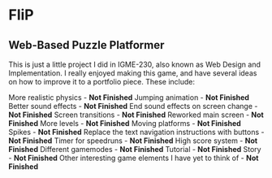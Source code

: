 # FliP
Web-Based Puzzle Platformer
------------------------------------
This is just a little project I did in IGME-230, also known as Web Design and Implementation. I really enjoyed making this game, and have several ideas on how to improve it to a portfolio piece. These include:

More realistic physics - **Not Finished** 
Jumping animation - **Not Finished** 
Better sound effects - **Not Finished** 
End sound effects on screen change - **Not Finished** 
Screen transitions - **Not Finished** 
Reworked main screen - **Not Finished** 
More levels - **Not Finished** 
Moving platforms - **Not Finished** 
Spikes - **Not Finished** 
Replace the text navigation instructions with buttons - **Not Finished** 
Timer for speedruns - **Not Finished** 
High score system - **Not Finished** 
Different gamemodes - **Not Finished** 
Tutorial - **Not Finished** 
Story - **Not Finished** 
Other interesting game elements I have yet to think of - **Not Finished** 
